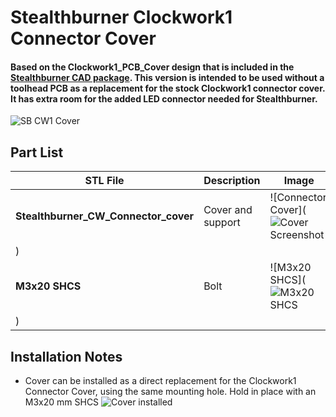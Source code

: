 # Stealthburner Clockwork1 Connector Cover

#### Based on the Clockwork1_PCB_Cover design that is included in the [Stealthburner CAD package](https://github.com/VoronDesign/Voron-Stealthburner).  This version is intended to be used without a toolhead PCB as a replacement for the stock Clockwork1 connector cover.  It has extra room for the added LED connector needed for Stealthburner.

![SB CW1 Cover](![SB_CW1_Cover_Installed](https://user-images.githubusercontent.com/2540542/201501373-749069eb-ed1d-4e04-8a1b-814561612ab9.jpg)
)


## Part List
| STL File | Description | Image |
| --- | --- | --- |
| **Stealthburner_CW_Connector_cover** | Cover and support | ![Connector Cover](![Cover Screenshot](https://user-images.githubusercontent.com/2540542/201501381-826db90b-3804-48bd-a633-f080beb2f72b.png)
) |
| **M3x20 SHCS** | Bolt | ![M3x20 SHCS](![M3x20 SHCS](https://user-images.githubusercontent.com/2540542/201501385-5c521c59-0596-4652-9518-8a6057922fc1.png)
) |

## Installation Notes
* Cover can be installed as a direct replacement for the Clockwork1 Connector Cover, using the same mounting hole.  Hold in place with an M3x20 mm SHCS ![Cover installed](![SB_CW1_Cover_Installed_Side](https://user-images.githubusercontent.com/2540542/201501390-0fc90daa-c376-4a8e-b5c5-585af224faa0.jpg)
)
